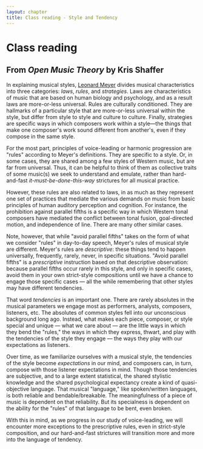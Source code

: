 ```yaml
---
layout: chapter
title: Class reading - Style and Tendency
---
```


# Class reading

## From *Open Music Theory* by Kris Shaffer

In explaining musical styles, [Leonard Meyer](https://openlibrary.org/works/OL3267613W/Style_and_music) divides musical characteristics into three categories: *laws*, *rules*, and *strategies*. Laws are characteristics of music that are based on human biology and psychology, and as a result laws are more-or-less universal. Rules are culturally conditioned. They are hallmarks of a particular style that are more-or-less universal within the style, but differ from style to style and culture to culture. Finally, strategies are specific ways in which composers work within a style—the things that make one composer's work sound different from another's, even if they compose in the same style.

For the most part, principles of voice-leading or harmonic progression are "rules" according to Meyer's definitions. They are specific to a style. Or, in some cases, they are shared among a few styles of Western music, but are far from universal. Thus, it can be helpful to think of them as collective traits of some music(s) we seek to understand and emulate, rather than hard-and-fast *it-must-be-done-this-way* strictures for all musical practice.

However, these rules are also related to laws, in as much as they represent one set of practices that mediate the various demands on music from basic principles of human auditory perception and cognition. For instance, the prohibition against parallel fifths is a specific way in which Western tonal composers have mediated the conflict between tonal fusion, goal-directed motion, and independence of line. There are many other similar cases.

Note, however, that while "avoid parallel fifths" takes on the form of what we consider "rules" in day-to-day speech, Meyer's rules of musical style are different. Meyer's rules are *descriptive*: these things tend to happen universally, frequently, rarely, never, in specific situations. "Avoid parallel fifths" is a *prescriptive* instruction based on that descriptive observation: because parallel fifths occur rarely in this style, and only in specific cases, avoid them in your own strict-style compositions until we have a chance to engage those specific cases — all the while remembering that other styles may have different tendencies.

That word *tendencies* is an important one. There are rarely absolutes in the musical parameters we engage most as performers, analysts, composers, listeners, etc. The absolutes of common styles fell into our unconscious background long ago. Instead, what makes each piece, composer, or style special and unique — what we care about — are the little ways in which they bend the "rules," the ways in which they express, thwart, and play with the tendencies of the style they engage — the ways they play with our expectations as listeners.

Over time, as we familiarize ourselves with a musical style, the tendencies of the style become *expectations* in our mind, and composers can, in turn, compose with those listener expectations in mind. Though those tendencies are subjective, and to a large extent statistical, the shared stylistic knowledge and the shared psychological expectancy create a kind of quasi-objective language. That musical "language," like spoken/written languages, is both reliable and bendable/breakable. The meaningfulness of a piece of music is dependent on that reliability. But its specialness is dependent on the ability for the "rules" of that language to be bent, even broken.

With this in mind, as we progress in our study of voice-leading, we will encounter more exceptions to the prescriptive rules, even in strict-style composition, and our hard-and-fast strictures will transition more and more into the language of tendency.